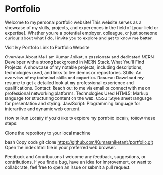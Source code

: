 # Portfolio
Welcome to my personal portfolio website! This website serves as a showcase of my skills, projects, and experiences in the field of [your field or expertise]. Whether you're a potential employer, colleague, or just someone curious about what I do, I invite you to explore and get to know me better.

Visit My Portfolio
Link to Portfolio Website

Overview
About Me
I am Kumar Aniket, a passionate and dedicated MERN Developer with a strong background in MERN Stack. 
What You'll Find
Projects: A showcase of my notable projects, including descriptions, technologies used, and links to live demos or repositories.
Skills: An overview of my technical skills and expertise.
Resume: Download my resume to get a detailed look at my professional experience and qualifications.
Contact: Reach out to me via email or connect with me on professional networking platforms.
Technologies Used
HTML5: Markup language for structuring content on the web.
CSS3: Style sheet language for presentation and styling.
JavaScript: Programming language for interactive and dynamic web content.

How to Run Locally
If you'd like to explore my portfolio locally, follow these steps:

Clone the repository to your local machine:

bash
Copy code
git clone https://github.com/Kumaraniketank/portfolio.git
Open the index.html file in your preferred web browser.

Feedback and Contributions
I welcome any feedback, suggestions, or contributions. If you find a bug, have an idea for improvement, or want to collaborate, feel free to open an issue or submit a pull request.
